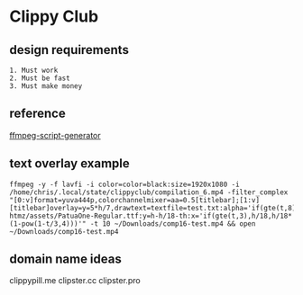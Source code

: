 # Clippy Club

## design requirements

    1. Must work
    2. Must be fast
    3. Must make money


## reference

[ffmpeg-script-generator](https://romander.github.io/ffmpeg-script-generator/)


## text overlay example

```
ffmpeg -y -f lavfi -i color=color=black:size=1920x1080 -i /home/chris/.local/state/clippyclub/compilation_6.mp4 -filter_complex "[0:v]format=yuva444p,colorchannelmixer=aa=0.5[titlebar];[1:v][titlebar]overlay=y=5*h/7,drawtext=textfile=test.txt:alpha='if(gte(t,8),0,0.8)':fontsize=h/18:fontcolor=white:fontfile=/home/chris/Documents/clippyclub-htmz/assets/PatuaOne-Regular.ttf:y=h-h/18-th:x='if(gte(t,3),h/18,h/18*(1-pow(1-t/3,4)))'" -t 10 ~/Downloads/comp16-test.mp4 && open ~/Downloads/comp16-test.mp4
```


## domain name ideas

clippypill.me
clipster.cc
clipster.pro
